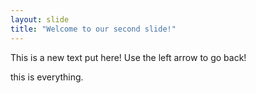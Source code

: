 ```yaml
---
layout: slide
title: "Welcome to our second slide!"
---
```

This is a new text put here!
Use the left arrow to go back!

this is everything.

